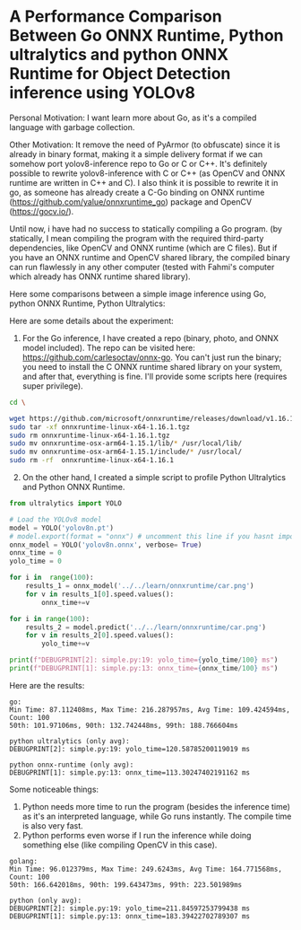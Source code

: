 # A Performance Comparison Between Go ONNX Runtime, Python ultralytics and python ONNX Runtime for Object Detection inference using YOLOv8

Personal Motivation: I want learn more about Go, as it's a compiled language with garbage collection.

Other Motivation: It remove the need of PyArmor (to obfuscate) since it is already in binary format, making it a simple delivery format if we can somehow port yolov8-inference repo to Go or C or C++. It's definitely possible to rewrite yolov8-inference with C or C++ (as OpenCV and ONNX runtime are written in C++ and C). I also think it is possible to rewrite it in go,  as someone has already create a C-Go binding on ONNX runtime (https://github.com/yalue/onnxruntime_go) package and OpenCV (https://gocv.io/). 

Until now, i have had no success to statically compiling a Go program. (by statically, I mean compiling the program with the required third-party dependencies, like OpenCV and ONNX runtime (which are C files). But if you have an ONNX runtime and OpenCV shared library, the compiled binary can run flawlessly in any other computer (tested with Fahmi's computer which already has ONNX runtime shared library).

Here some comparisons between a simple image inference using Go, python ONNX Runtime, Python Ultralytics:

Here are some details about the experiment:
1. For the Go inference, I have created a repo (binary, photo, and ONNX model included). The repo can be visited here: https://github.com/carlesoctav/onnx-go. You can't just run the binary; you need to install the C ONNX runtime shared library on your system, and after that, everything is fine. I'll provide some scripts here (requires super privilege).
```bash
cd \

wget https://github.com/microsoft/onnxruntime/releases/download/v1.16.1/onnxruntime-linux-x64-1.16.1.tgz
sudo tar -xf onnxruntime-linux-x64-1.16.1.tgz
sudo rm onnxruntime-linux-x64-1.16.1.tgz
sudo mv onnxruntime-osx-arm64-1.15.1/lib/* /usr/local/lib/
sudo mv onnxruntime-osx-arm64-1.15.1/include/* /usr/local/
sudo rm -rf  onnxruntime-linux-x64-1.16.1

```

2. On the other hand, I created a simple script to profile Python Ultralytics and Python ONNX Runtime.

```python
from ultralytics import YOLO

# Load the YOLOv8 model
model = YOLO('yolov8n.pt')
# model.export(format = "onnx") # uncomment this line if you hasnt import the model to onnx
onnx_model = YOLO('yolov8n.onnx', verbose= True)
onnx_time = 0
yolo_time = 0

for i in  range(100):
    results_1 = onnx_model('../../learn/onnxruntime/car.png')
    for v in results_1[0].speed.values():
        onnx_time+=v

for i in range(100):
    results_2 = model.predict('../../learn/onnxruntime/car.png')
    for v in results_2[0].speed.values():
        yolo_time+=v

print(f"DEBUGPRINT[2]: simple.py:19: yolo_time={yolo_time/100} ms")
print(f"DEBUGPRINT[1]: simple.py:13: onnx_time={onnx_time/100} ms")

```

Here are the results:

```
go:
Min Time: 87.112408ms, Max Time: 216.287957ms, Avg Time: 109.424594ms, Count: 100
50th: 101.97106ms, 90th: 132.742448ms, 99th: 188.766604ms

python ultralytics (only avg):
DEBUGPRINT[2]: simple.py:19: yolo_time=120.58785200119019 ms

python onnx-runtime (only avg):
DEBUGPRINT[1]: simple.py:13: onnx_time=113.30247402191162 ms
```

Some noticeable things:
1. Python needs more time to run the program (besides the inference time) as it's an interpreted language, while Go runs instantly. The compile time is also very fast.
2. Python performs even worse if I run the inference while doing something else (like compiling OpenCV in this case).

```
golang:
Min Time: 96.012379ms, Max Time: 249.6243ms, Avg Time: 164.771568ms, Count: 100
50th: 166.642018ms, 90th: 199.643473ms, 99th: 223.501989ms

python (only avg):
DEBUGPRINT[2]: simple.py:19: yolo_time=211.84597253799438 ms
DEBUGPRINT[1]: simple.py:13: onnx_time=183.39422702789307 ms
```

